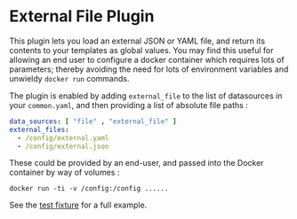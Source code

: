 # External File Plugin
This plugin lets you load an external JSON or YAML file, and return its contents to your templates as global values. You may find this useful for allowing an end user to configure a docker container which requires lots of parameters; thereby avoiding the need for lots of environment variables and unwieldy `docker run` commands.

The plugin is enabled by adding `external_file` to the list of datasources in your `common.yaml`, and then providing a list of absolute file paths :

```yaml
data_sources: [ "file" , "external_file" ]
external_files:
  - /config/external.yaml
  - /config/external.json
```

These could be provided by an end-user, and passed into the Docker container by way of volumes :

`docker run -ti -v /config:/config ......`

See the [test fixture](https://github.com/markround/tiller/tree/master/features/fixtures/external_file) for a full example.

